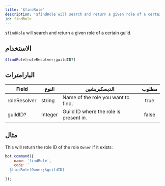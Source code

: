 ```yaml
---
title: '$findRole'
description: '$findRole will search and return a given role of a certain guild.'
id: findRole
---
```


`$findRole` will search and return a given role of a certain guild.

## الاستخدام

```php
$findRole[roleResolver;guildID?]
```

## البارامترات

| Field        | النوع   | الديسكبربشين                           | مطلوب |
| ------------ | ------- | -------------------------------------- |:-----:|
| roleResolver | string  | Name of the role you want to find.     | true  |
| guildID?     | Integer | Guild ID where the role is present in. | false |

## مثال

This will return the role ID of the role `Owner` if it exists:

```javascript
bot.command({
    name: 'findRole',
    code: `
  $findRole[Owner;$guildID]
  `
});
```
